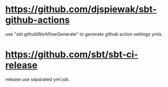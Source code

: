 # https://github.com/djspiewak/sbt-github-actions

use "sbt githubWorkflowGenerate" to generate  github action settings ymls.

# https://github.com/sbt/sbt-ci-release

release use separated yml job.
